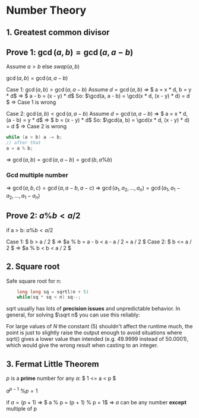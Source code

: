 # Number Theory


## 1. Greatest common divisor
## Prove 1: $\gcd(a, b) = \gcd(a, a - b)$

Assume $a > b$ else $swap(a, b)$

$\gcd(a, b) = \gcd(a, a - b)$

Case 1: $\gcd(a, b) > \gcd(a, a - b)$
Assume $d = \gcd(a, b)$
=> $ a = x * d, b = y * d$
=> $ a - b = (x - y) * d$
So: $\gcd(a, a - b) = \gcd(x * d, (x - y) * d) = d $
=> Case 1 is wrong

Case 2: $\gcd(a, b) < \gcd(a, a - b)$
Assume $d = \gcd(a, a - b)$
=> $ a = x * d, (a - b) = y * d$
=> $ b = (x - y) * d$
So: $\gcd(a, b) = \gcd(x * d, (x - y) * d) = d $
=> Case 2 is wrong
```C++
while (a > b) a -= b;
// after that
a = a % b;
```
=> $\gcd(a, b) = \gcd(a, a - b) = \gcd(b, a \% b)$

### Gcd multiple number
=> $\gcd(a, b, c) = \gcd(a, a - b, a - c)$
=> $\gcd(a_1, a_2, ..., a_n) = \gcd(a_1, a_1 - a_2,..., a_1 - a_n)$


## Prove 2: $a \% b < a / 2$
if a > b:
$a \% b < a / 2$

Case 1: $ b > a / 2 $ => $a \% b = a - b < a - a / 2 = a / 2 $
Case 2: $ b <= a / 2 $ => $a \% b < b < a / 2 $


## 2. Square root 
Safe square root for n:
```C++
    long long sq = sqrtl(n + 5)
    while(sq * sq < n) sq--;
```
sqrt usually has lots of **precision issues** and unpredictable behavior. In general, for solving $\sqrt n$ you can use this reliably:

 For large values of $N$ the constant ($5$) shouldn't affect the runtime much, the point is just to slightly raise the output enough to avoid situations where sqrt() gives a lower value than intended (e.g. $49.9999$ instead of $50.0001$), which would give the wrong result when casting to an integer.

## 3. Fermat Little Theorem

$p$ is a **prime** number
for any $a$: $ 1 <= a < p $

$a ^ {p - 1}$ $\% p = 1$

if $a = (p + 1)$ => $ a \% p = (p + 1) \% p = 1$
=> $a$ can be any number **except** multiple of p